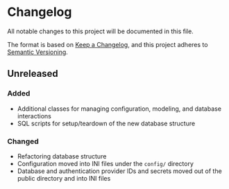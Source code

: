 # Changelog
All notable changes to this project will be documented in this file.

The format is based on [Keep a Changelog](https://keepachangelog.com/en/1.0.0/),
and this project adheres to [Semantic Versioning](https://semver.org/spec/v2.0.0.html).

## Unreleased
### Added
- Additional classes for managing configuration, modeling, and database interactions
- SQL scripts for setup/teardown of the new database structure

### Changed
- Refactoring database structure
- Configuration moved into INI files under the `config/` directory
- Database and authentication provider IDs and secrets moved out of the public directory and into INI files
